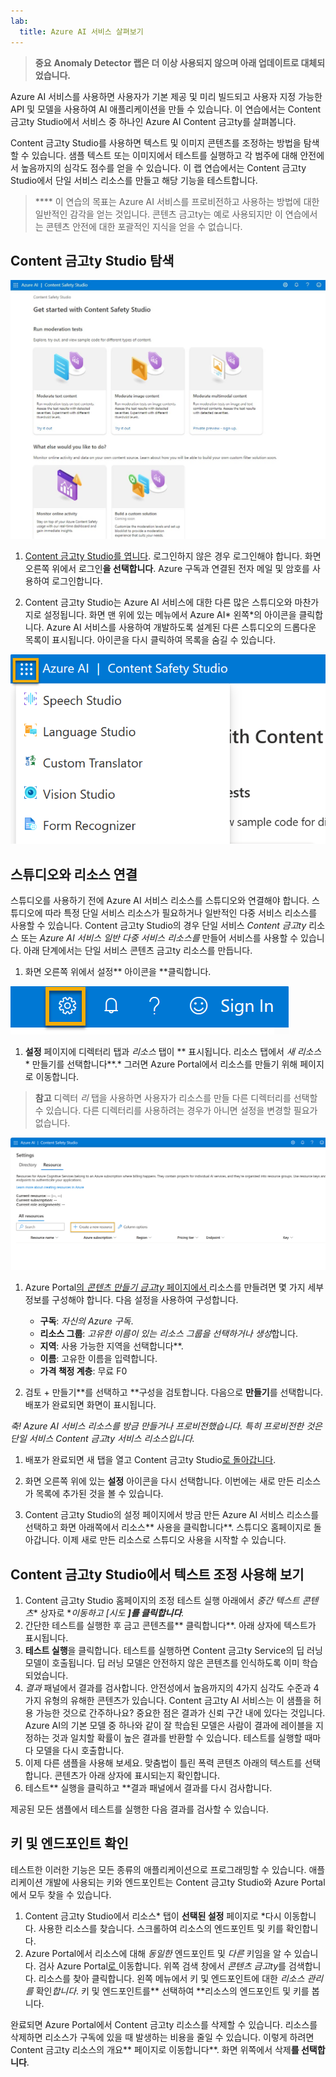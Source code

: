 ```yaml
---
lab:
  title: Azure AI 서비스 살펴보기
---
```


> **중요**
> **Anomaly Detector 랩은 더 이상 사용되지 않으며 아래 업데이트로 대체되었습니다.**

Azure AI 서비스를 사용하면 사용자가 기본 제공 및 미리 빌드되고 사용자 지정 가능한 API 및 모델을 사용하여 AI 애플리케이션을 만들 수 있습니다. 이 연습에서는 Content 금고ty Studio에서 서비스 중 하나인 Azure AI Content 금고ty를 살펴봅니다. 

Content 금고ty Studio를 사용하면 텍스트 및 이미지 콘텐츠를 조정하는 방법을 탐색할 수 있습니다. 샘플 텍스트 또는 이미지에서 테스트를 실행하고 각 범주에 대해 안전에서 높음까지의 심각도 점수를 얻을 수 있습니다. 이 랩 연습에서는 Content 금고ty Studio에서 단일 서비스 리소스를 만들고 해당 기능을 테스트합니다. 

> **** 이 연습의 목표는 Azure AI 서비스를 프로비전하고 사용하는 방법에 대한 일반적인 감각을 얻는 것입니다. 콘텐츠 금고ty는 예로 사용되지만 이 연습에서는 콘텐츠 안전에 대한 포괄적인 지식을 얻을 수 없습니다.

## Content 금고ty Studio 탐색 

![콘텐츠 안전 스튜디오 방문 페이지의 스크린샷.](./media/content-safety/content-safety-getting-started.png)


1. [Content 금고ty Studio를 엽니다](https://contentsafety.cognitive.azure.com?azure-portal=true). 로그인하지 않은 경우 로그인해야 합니다. 화면 오른쪽 위에서 로그인**을 선택합니다**. Azure 구독과 연결된 전자 메일 및 암호를 사용하여 로그인합니다. 

1. Content 금고ty Studio는 Azure AI 서비스에 대한 다른 많은 스튜디오와 마찬가지로 설정됩니다. 화면 맨 위에 있는 메뉴에서 Azure AI* 왼쪽*의 아이콘을 클릭합니다. Azure AI 서비스를 사용하여 개발하도록 설계된 다른 스튜디오의 드롭다운 목록이 표시됩니다. 아이콘을 다시 클릭하여 목록을 숨길 수 있습니다.

![다른 스튜디오로 전환하기 위해 토글 선택 영역이 열려 있는 Content 금고ty Studio 메뉴의 스크린샷](./media/content-safety/studio-toggle-icon.png)  

## 스튜디오와 리소스 연결 

스튜디오를 사용하기 전에 Azure AI 서비스 리소스를 스튜디오와 연결해야 합니다. 스튜디오에 따라 특정 단일 서비스 리소스가 필요하거나 일반적인 다중 서비스 리소스를 사용할 수 있습니다. Content 금고ty Studio의 경우 단일 서비스 *Content 금고ty* 리소스 또는 *Azure AI 서비스 일반 다중 서비스 리소스를* 만들어 서비스를 사용할 수 있습니다. 아래 단계에서는 단일 서비스 콘텐츠 금고ty 리소스를 만듭니다. 

1. 화면 오른쪽 위에서 설정** 아이콘을 **클릭합니다. 

![화면 오른쪽 위에 있는 벨, 물음표, 웃는 얼굴 아이콘 옆에 있는 설정 아이콘의 스크린샷.](./media/content-safety/settings-toggle.png)

1. **설정** 페이지에 디렉터리 탭과 *리소스* 탭이 ** 표시됩니다. 리소스 탭에서 *새 리소스** 만들기를 선택합니다**.* 그러면 Azure Portal에서 리소스를 만들기 위해 페이지로 이동합니다.

> **참고** 디렉터 *리* 탭을 사용하면 사용자가 리소스를 만들 다른 디렉터리를 선택할 수 있습니다. 다른 디렉터리를 사용하려는 경우가 아니면 설정을 변경할 필요가 없습니다. 

![Content 금고ty Studio의 설정 페이지에서 새 리소스 만들기를 선택할 위치의 스크린샷](./media/content-safety/create-new-resource-from-studio.png)

1. Azure Portal[의 *콘텐츠 만들기 금고ty* 페이지에서 ](https://portal.azure.com?auzre-portal=true)리소스를 만들려면 몇 가지 세부 정보를 구성해야 합니다. 다음 설정을 사용하여 구성합니다.
    - **구독**: *자신의 Azure 구독*.
    - **리소스 그룹**: *고유한 이름이 있는 리소스 그룹을 선택하거나 생성*합니다.
    - **지역**: 사용 가능한 지역을 선택합니다**.
    - **이름**: 고유한 이름을 입력합니다.
    - **가격 책정 계층**: 무료 F0

1. 검토 + 만들기**를 선택하고 **구성을 검토합니다. 다음으로 **만들기**를 선택합니다. 배포가 완료되면 화면이 표시됩니다. 

*축! Azure AI 서비스 리소스를 방금 만들거나 프로비전했습니다. 특히 프로비전한 것은 단일 서비스 Content 금고ty 서비스 리소스입니다.*

1. 배포가 완료되면 새 탭을 열고 Content 금고ty Studio[로 돌아갑니다](https://contentsafety.cognitive.azure.com?azure-portal=true). 

1. 화면 오른쪽 위에 있는 **설정** 아이콘을 다시 선택합니다. 이번에는 새로 만든 리소스가 목록에 추가된 것을 볼 수 있습니다.  

1. Content 금고ty Studio의 설정 페이지에서 방금 만든 Azure AI 서비스 리소스를 선택하고 화면 아래쪽에서 리소스** 사용을 클릭합니다**. 스튜디오 홈페이지로 돌아갑니다. 이제 새로 만든 리소스로 스튜디오 사용을 시작할 수 있습니다.

## Content 금고ty Studio에서 텍스트 조정 사용해 보기

1. Content 금고ty Studio 홈페이지의 조정 테스트 실행 아래에서 *중간 텍스트 콘텐츠** 상자로 **이동하고 [시도 **]를 클릭합니다**.*
1. 간단한 테스트를 실행한 후 금고 콘텐츠를** 클릭합니다**. 아래 상자에 텍스트가 표시됩니다. 
1. **테스트 실행**을 클릭합니다. 테스트를 실행하면 Content 금고ty Service의 딥 러닝 모델이 호출됩니다. 딥 러닝 모델은 안전하지 않은 콘텐츠를 인식하도록 이미 학습되었습니다.
1. *결과* 패널에서 결과를 검사합니다. 안전성에서 높음까지의 4가지 심각도 수준과 4가지 유형의 유해한 콘텐츠가 있습니다. Content 금고ty AI 서비스는 이 샘플을 허용 가능한 것으로 간주하나요? 중요한 점은 결과가 신뢰 구간 내에 있다는 것입니다. Azure AI의 기본 모델 중 하나와 같이 잘 학습된 모델은 사람이 결과에 레이블을 지정하는 것과 일치할 확률이 높은 결과를 반환할 수 있습니다. 테스트를 실행할 때마다 모델을 다시 호출합니다. 
1. 이제 다른 샘플을 사용해 보세요. 맞춤법이 틀린 폭력 콘텐츠 아래의 텍스트를 선택합니다. 콘텐츠가 아래 상자에 표시되는지 확인합니다.
1. 테스트** 실행을 클릭하고 **결과 패널에서 결과를 다시 검사합니다. 

제공된 모든 샘플에서 테스트를 실행한 다음 결과를 검사할 수 있습니다.

## 키 및 엔드포인트 확인

테스트한 이러한 기능은 모든 종류의 애플리케이션으로 프로그래밍할 수 있습니다. 애플리케이션 개발에 사용되는 키와 엔드포인트는 Content 금고ty Studio와 Azure Portal에서 모두 찾을 수 있습니다. 

1. Content 금고ty Studio에서 리소스* 탭이 **선택된 설정** 페이지로 *다시 이동합니다. 사용한 리소스를 찾습니다. 스크롤하여 리소스의 엔드포인트 및 키를 확인합니다. 
1. Azure Portal에서 리소스에 대해 *동일한* 엔드포인트 및 *다른* 키임을 알 수 있습니다. 검사 Azure Portal[로 ](https://portal.azure.com?auzre-portal=true)이동합니다. 위쪽 검색 창에서 *콘텐츠 금고ty*를 검색합니다. 리소스를 찾아 클릭합니다. 왼쪽 메뉴에서 키 및 엔드포인트에 대한 *리소스 관리를* 확인*합니다*. 키 및 엔드포인트를** 선택하여 **리소스의 엔드포인트 및 키를 봅니다. 

완료되면 Azure Portal에서 Content 금고ty 리소스를 삭제할 수 있습니다. 리소스를 삭제하면 리소스가 구독에 있을 때 발생하는 비용을 줄일 수 있습니다. 이렇게 하려면 Content 금고ty 리소스의 개요** 페이지로 이동합니다**. 화면 위쪽에서 삭제**를 선택합니다**. 
